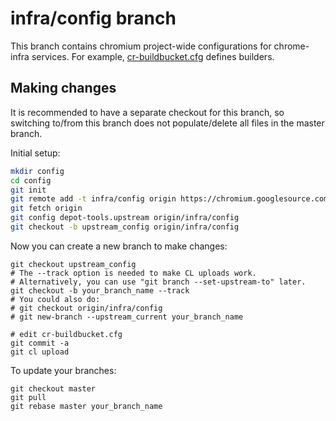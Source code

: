 # infra/config branch

This branch contains chromium project-wide configurations
for chrome-infra services.
For example, [cr-buildbucket.cfg](cr-buildbucket.cfg) defines builders.

## Making changes

It is recommended to have a separate checkout for this branch, so switching
to/from this branch does not populate/delete all files in the master branch.

Initial setup:

```bash
mkdir config
cd config
git init
git remote add -t infra/config origin https://chromium.googlesource.com/chromium/src
git fetch origin
git config depot-tools.upstream origin/infra/config
git checkout -b upstream_config origin/infra/config
```

Now you can create a new branch to make changes:

```
git checkout upstream_config
# The --track option is needed to make CL uploads work.
# Alternatively, you can use "git branch --set-upstream-to" later.
git checkout -b your_branch_name --track
# You could also do:
# git checkout origin/infra/config
# git new-branch --upstream_current your_branch_name

# edit cr-buildbucket.cfg
git commit -a
git cl upload
```

To update your branches:

```
git checkout master
git pull
git rebase master your_branch_name
```
